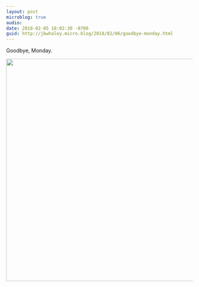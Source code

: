 ```yaml
---
layout: post
microblog: true
audio: 
date: 2018-02-05 18:02:30 -0700
guid: http://jbwhaley.micro.blog/2018/02/06/goodbye-monday.html
---
```

Goodbye, Monday.

<img src="http://www.jarrodwhaley.com/uploads/2018/f89a15b4f3.jpg" width="600" height="600" />
